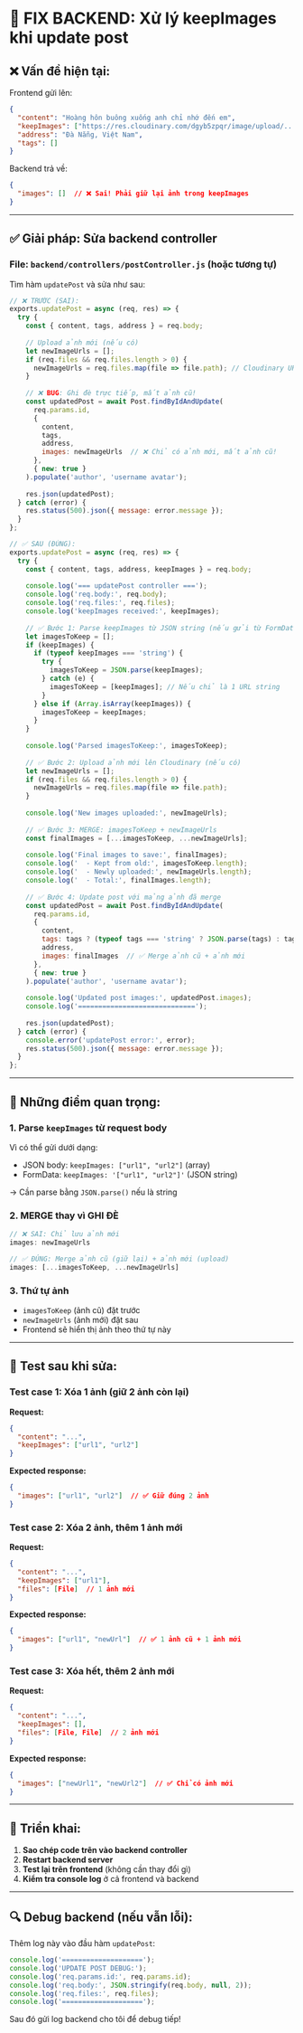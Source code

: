 # 🔧 FIX BACKEND: Xử lý keepImages khi update post

## ❌ Vấn đề hiện tại:

Frontend gửi lên:
```json
{
  "content": "Hoàng hôn buông xuống anh chỉ nhớ đến em",
  "keepImages": ["https://res.cloudinary.com/dgyb5zpqr/image/upload/.../owxdcmrrxdvsh2ckh5uj.jpg"],
  "address": "Đà Nẵng, Việt Nam",
  "tags": []
}
```

Backend trả về:
```json
{
  "images": []  // ❌ Sai! Phải giữ lại ảnh trong keepImages
}
```

---

## ✅ Giải pháp: Sửa backend controller

### File: `backend/controllers/postController.js` (hoặc tương tự)

Tìm hàm `updatePost` và sửa như sau:

```javascript
// ❌ TRƯỚC (SAI):
exports.updatePost = async (req, res) => {
  try {
    const { content, tags, address } = req.body;
    
    // Upload ảnh mới (nếu có)
    let newImageUrls = [];
    if (req.files && req.files.length > 0) {
      newImageUrls = req.files.map(file => file.path); // Cloudinary URLs
    }
    
    // ❌ BUG: Ghi đè trực tiếp, mất ảnh cũ!
    const updatedPost = await Post.findByIdAndUpdate(
      req.params.id,
      {
        content,
        tags,
        address,
        images: newImageUrls  // ❌ Chỉ có ảnh mới, mất ảnh cũ!
      },
      { new: true }
    ).populate('author', 'username avatar');
    
    res.json(updatedPost);
  } catch (error) {
    res.status(500).json({ message: error.message });
  }
};
```

```javascript
// ✅ SAU (ĐÚNG):
exports.updatePost = async (req, res) => {
  try {
    const { content, tags, address, keepImages } = req.body;
    
    console.log('=== updatePost controller ===');
    console.log('req.body:', req.body);
    console.log('req.files:', req.files);
    console.log('keepImages received:', keepImages);
    
    // ✅ Bước 1: Parse keepImages từ JSON string (nếu gửi từ FormData)
    let imagesToKeep = [];
    if (keepImages) {
      if (typeof keepImages === 'string') {
        try {
          imagesToKeep = JSON.parse(keepImages);
        } catch (e) {
          imagesToKeep = [keepImages]; // Nếu chỉ là 1 URL string
        }
      } else if (Array.isArray(keepImages)) {
        imagesToKeep = keepImages;
      }
    }
    
    console.log('Parsed imagesToKeep:', imagesToKeep);
    
    // ✅ Bước 2: Upload ảnh mới lên Cloudinary (nếu có)
    let newImageUrls = [];
    if (req.files && req.files.length > 0) {
      newImageUrls = req.files.map(file => file.path);
    }
    
    console.log('New images uploaded:', newImageUrls);
    
    // ✅ Bước 3: MERGE: imagesToKeep + newImageUrls
    const finalImages = [...imagesToKeep, ...newImageUrls];
    
    console.log('Final images to save:', finalImages);
    console.log('  - Kept from old:', imagesToKeep.length);
    console.log('  - Newly uploaded:', newImageUrls.length);
    console.log('  - Total:', finalImages.length);
    
    // ✅ Bước 4: Update post với mảng ảnh đã merge
    const updatedPost = await Post.findByIdAndUpdate(
      req.params.id,
      {
        content,
        tags: tags ? (typeof tags === 'string' ? JSON.parse(tags) : tags) : [],
        address,
        images: finalImages  // ✅ Merge ảnh cũ + ảnh mới
      },
      { new: true }
    ).populate('author', 'username avatar');
    
    console.log('Updated post images:', updatedPost.images);
    console.log('=============================');
    
    res.json(updatedPost);
  } catch (error) {
    console.error('updatePost error:', error);
    res.status(500).json({ message: error.message });
  }
};
```

---

## 📝 Những điểm quan trọng:

### 1. **Parse `keepImages` từ request body**
Vì có thể gửi dưới dạng:
- JSON body: `keepImages: ["url1", "url2"]` (array)
- FormData: `keepImages: '["url1", "url2"]'` (JSON string)

→ Cần parse bằng `JSON.parse()` nếu là string

### 2. **MERGE thay vì GHI ĐÈ**
```javascript
// ❌ SAI: Chỉ lưu ảnh mới
images: newImageUrls

// ✅ ĐÚNG: Merge ảnh cũ (giữ lại) + ảnh mới (upload)
images: [...imagesToKeep, ...newImageUrls]
```

### 3. **Thứ tự ảnh**
- `imagesToKeep` (ảnh cũ) đặt trước
- `newImageUrls` (ảnh mới) đặt sau
- Frontend sẽ hiển thị ảnh theo thứ tự này

---

## 🧪 Test sau khi sửa:

### Test case 1: Xóa 1 ảnh (giữ 2 ảnh còn lại)
**Request:**
```json
{
  "content": "...",
  "keepImages": ["url1", "url2"]
}
```
**Expected response:**
```json
{
  "images": ["url1", "url2"]  // ✅ Giữ đúng 2 ảnh
}
```

### Test case 2: Xóa 2 ảnh, thêm 1 ảnh mới
**Request:**
```json
{
  "content": "...",
  "keepImages": ["url1"],
  "files": [File]  // 1 ảnh mới
}
```
**Expected response:**
```json
{
  "images": ["url1", "newUrl"]  // ✅ 1 ảnh cũ + 1 ảnh mới
}
```

### Test case 3: Xóa hết, thêm 2 ảnh mới
**Request:**
```json
{
  "content": "...",
  "keepImages": [],
  "files": [File, File]  // 2 ảnh mới
}
```
**Expected response:**
```json
{
  "images": ["newUrl1", "newUrl2"]  // ✅ Chỉ có ảnh mới
}
```

---

## 🚀 Triển khai:

1. **Sao chép code trên vào backend controller**
2. **Restart backend server**
3. **Test lại trên frontend** (không cần thay đổi gì)
4. **Kiểm tra console log** ở cả frontend và backend

---

## 🔍 Debug backend (nếu vẫn lỗi):

Thêm log này vào đầu hàm `updatePost`:

```javascript
console.log('====================');
console.log('UPDATE POST DEBUG:');
console.log('req.params.id:', req.params.id);
console.log('req.body:', JSON.stringify(req.body, null, 2));
console.log('req.files:', req.files);
console.log('====================');
```

Sau đó gửi log backend cho tôi để debug tiếp!

